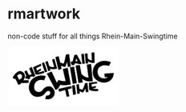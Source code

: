 # rmartwork
non-code stuff for all things Rhein-Main-Swingtime

<div style="background: white; padding: 10px; border-radius: 10px; width: 40%;">
<img src="/export/rmst_logo_export.svg" />
</div>
